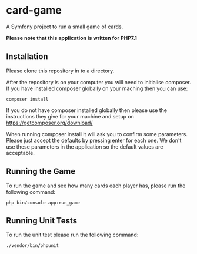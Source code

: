 card-game
=========

A Symfony project to run a small game of cards.

**Please note that this application is written for PHP7.1**


Installation
------------

Please clone this repository in to a directory.

After the repository is on your computer you will need to initialise composer. If you have installed composer globally on your maching then you can use:
```shell
composer install
```

If you do not have composer installed globally then please use the instructions they give for your machine and setup on <https://getcomposer.org/download/>

When running composer install it will ask you to confirm some parameters. Please just accept the defaults by pressing enter for each one. We don't use these parameters in the application so the default values are acceptable.

Running the Game
----------------

To run the game and see how many cards each player has, please run the following command:
```shell
php bin/console app:run_game
```


Running Unit Tests
------------------

To run the unit test please run the following command:
```shell
./vendor/bin/phpunit
```